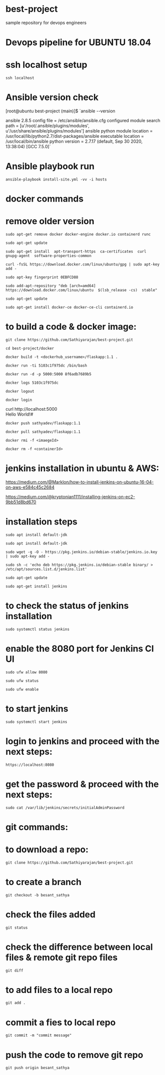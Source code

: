 # best-project
sample repository for devops engineers

# Devops pipeline for UBUNTU 18.04

# ssh localhost setup
`ssh localhost`

# Ansible version check

[root@ubuntu best-project (main)]$ 
`ansible --version

ansible 2.8.5
  config file = /etc/ansible/ansible.cfg
  configured module search path = [u'/root/.ansible/plugins/modules', u'/usr/share/ansible/plugins/modules']
  ansible python module location = /usr/local/lib/python2.7/dist-packages/ansible
  executable location = /usr/local/bin/ansible
  python version = 2.7.17 (default, Sep 30 2020, 13:38:04) [GCC 7.5.0]`


# Ansible playbook run

`ansible-playbook install-site.yml -vv -i hosts` 


# docker commands
 
# remove older version

`sudo apt-get remove docker docker-engine docker.io containerd runc`

`sudo apt-get update`

`sudo apt-get install 
    apt-transport-https 
    ca-certificates 
    curl 
    gnupg-agent 
    software-properties-common`

`curl -fsSL https://download.docker.com/linux/ubuntu/gpg | sudo apt-key add -`

`sudo apt-key fingerprint 0EBFCD88`

`sudo add-apt-repository
   "deb [arch=amd64] https://download.docker.com/linux/ubuntu 
   $(lsb_release -cs) 
   stable"`
   
`sudo apt-get update`

`sudo apt-get install docker-ce docker-ce-cli containerd.io`

# to build a code & docker image:

`git clone https://github.com/Sathiyarajan/best-project.git`

`cd best-project/docker`

`docker build -t <dockerhub_username>/flaskapp:1.1 .`

`docker run -ti 5103c1f975dc /bin/bash`

`docker run -d -p 5000:5000 8f6adb7689b5`

`docker logs 5103c1f975dc`

`docker logout`

`docker login`


curl http://localhost:5000             
Hello World!#                 

`docker push sathyadev/flaskapp:1.1`

`docker pull sathyadev/flaskapp:1.1`

`docker rmi -f <imaegeId>`

`docker rm -f <containerId>`

# jenkins installation in ubuntu & AWS:

https://medium.com/@Marklon/how-to-install-jenkins-on-ubuntu-16-04-on-aws-e584c45c2684

https://medium.com/@kryptonian1111/installing-jenkins-on-ec2-9bb51d8bd670

# installation steps
`sudo apt install default-jdk`

`sudo apt install default-jdk`

`sudo wget -q -O - https://pkg.jenkins.io/debian-stable/jenkins.io.key | sudo apt-key add -`

`sudo sh -c 'echo deb https://pkg.jenkins.io/debian-stable binary/ > /etc/apt/sources.list.d/jenkins.list'`

`sudo apt-get update`

`sudo apt-get install jenkins`

# to check the status of jenkins installation

`sudo systemctl status jenkins`

# enable the 8080 port for Jenkins CI UI

`sudo ufw allow 8080`

`sudo ufw status`

`sudo ufw enable`

# to start jenkins 

`sudo systemctl start jenkins`

# login to jenkins and proceed with the next steps:

`https://localhost:8080`

# get the password & proceed with the next steps:

`sudo cat /var/lib/jenkins/secrets/initialAdminPassword`


# git commands:

# to download a repo:

`git clone https://github.com/Sathiyarajan/best-project.git`

# to create a branch 

`git checkout -b besant_sathya`

# check the files added

`git status`

# check the difference between local files & remote git repo files

`git diff`

# to add files to a local repo

`git add .`

# commit a fies to local repo

`git commit -m "commit message"`

# push the code to remove git repo

`git push origin besant_sathya`
